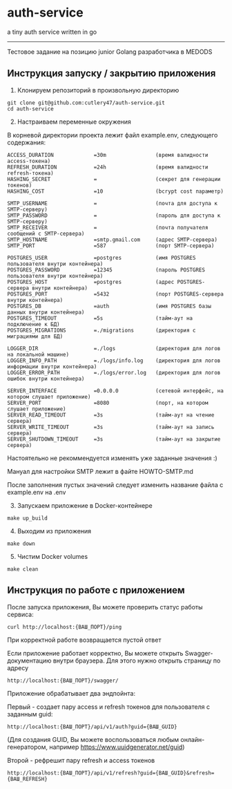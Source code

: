 # auth-service
a tiny auth service written in go

---

Тестовое задание на позицию junior Golang разработчика в MEDODS

## Инструкция запуску / закрытию приложения
1) Клонируем репозиторий в произвольную директорию

```
git clone git@github.com:cutlery47/auth-service.git
cd auth-service
```

2) Настраиваем переменные окружения

В корневой директории проекта лежит файл example.env, следующего содержания:

```
ACCESS_DURATION             =30m                (время валидности access-токена)
REFRESH_DURATION            =24h                (время валидности refresh-токена)
HASHING_SECRET              =                   (секрет для генерации токенов)
HASHING_COST                =10                 (bcrypt cost параметр)

SMTP_USERNAME               =                   (почта для доступа к SMTP-серверу)
SMTP_PASSWORD               =                   (пароль для доступа к SMTP-серверу)
SMTP_RECEIVER               =                   (почта получателя сообщений с SMTP-сервера)
SMTP_HOSTNAME               =smtp.gmail.com     (адрес SMTP-сервера)
SMTP_PORT                   =587                (порт SMTP-сервера)

POSTGRES_USER               =postgres           (имя POSTGRES пользователя внутри контейнера)
POSTGRES_PASSWORD           =12345              (пароль POSTGRES пользователя внутри контейнера)
POSTGRES_HOST               =postgres           (адрес POSTGRES-сервера внутри контейнера)
POSTGRES_PORT               =5432               (порт POSTGRES-сервера внутри контейнера)
POSTGRES_DB                 =auth               (имя POSTGRES базы данных внутри контейнера)
POSTGRES_TIMEOUT            =5s                 (тайм-аут на подключение к БД)
POSTGRES_MIGRATIONS         =./migrations       (директория с миграциями для БД)

LOGGER_DIR                  =./logs             (директория для логов на локальной машине)
LOGGER_INFO_PATH            =./logs/info.log    (директория для логов информации внутри контейнера)
LOGGER_ERROR_PATH           =./logs/error.log   (директория для логов ошибок внутри контейнера)

SERVER_INTERFACE            =0.0.0.0            (сетевой интерфейс, на котором слушает приложение)
SERVER_PORT                 =8080               (порт, на котором слушает приложение)
SERVER_READ_TIMEOUT         =3s                 (тайм-аут на чтение сервера)
SERVER_WRITE_TIMEOUT        =3s                 (тайм-аут на запись сервера)
SERVER_SHUTDOWN_TIMEOUT     =3s                 (тайм-аут на закрытие сервера)
```

Настоятельно не рекоммендуется изменять уже заданные значения :)

Мануал для настройки SMTP лежит в файте HOWTO-SMTP.md

После заполнения пустых значений следует изменить название файла с example.env на .env

3) Запускаем приложение в Docker-контейнере

`make up_build`

4) Выходим из приложения

`make down`

5) Чистим Docker volumes

`make clean`

## Инструкция по работе с приложением

После запуска приложения, Вы можете проверить статус работы сервиса:

`curl http://localhost:{ВАШ_ПОРТ}/ping`

При корректной работе возвращается пустой ответ

Если приложение работает корректно, Вы можете открыть Swagger-документацию внутри браузера. Для этого нужно открыть страницу по адресу 

`http://localhost:{ВАШ_ПОРТ}/swagger/`

Приложение обрабатывает два эндпойнта:

Первый - создает пару access и refresh токенов для пользователя с заданным guid:

`http://localhost:{ВАШ_ПОРТ}/api/v1/auth?guid={ВАШ_GUID}`

(Для создания GUID, Вы можете воспользоваться любым онлайн-генератором, например https://www.uuidgenerator.net/guid)

Второй - рефрешит пару refresh и access токенов

`http://localhost:{ВАШ_ПОРТ}/api/v1/refresh?guid={ВАШ_GUID}&refresh={ВАШ_REFRESH}`
